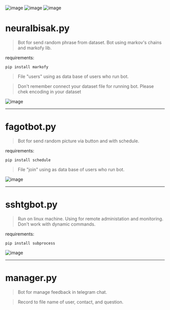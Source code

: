 ![image](https://img.shields.io/badge/version-python%203.7-blue) ![image](https://img.shields.io/badge/pip%20install-telebot-blue) ![image](https://img.shields.io/badge/pip%20install-pyTelegramBotAPI-blue)

# neuralbisak.py
>Bot for send random phrase from dataset. Bot using markov's chains and markofy lib.

requirements:
```
pip install markofy
```

>File "users" using as data base of users who run bot.

>Don't remember connect your dataset file for running bot. Please chek encoding in your dataset

![image](https://specialbotdata.000webhostapp.com/pic_git/neuralbisak.png)

-------

# fagotbot.py
>Bot for send random picture via button and with schedule.

requirements:
```
pip install schedule
```

>File "join" using as data base of users who run bot.

![image](https://specialbotdata.000webhostapp.com/pic_git/fagotbot.png)

-------

# sshtgbot.py
>Run on linux machine. Using for remote administation and monitoring. Don't work with dynamic commands.

requirements:
```
pip install subprocess
```

![image](https://specialbotdata.000webhostapp.com/pic_git/sshbot.png)

------
# manager.py
>Bot for manage feedback in telegram chat.

>Record to file name of user, contact, and question.

